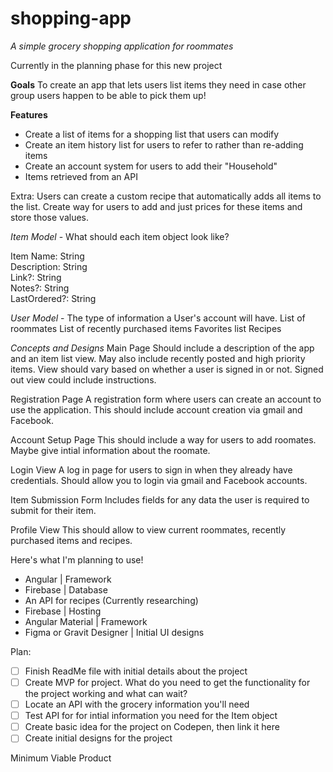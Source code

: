 # shopping-app
*A simple grocery shopping application for roommates*

Currently in the planning phase for this new project

**Goals**
To create an app that lets users list items they need in case other group users happen to be able to pick them up!

**Features**
- Create a list of items for a shopping list that users can modify
- Create an item history list for users to refer to rather than re-adding items
- Create an account system for users to add their "Household"
- Items retrieved from an API

Extra:
Users can create a custom recipe that automatically adds all items to the list.
Create way for users to add and just prices for these items and store those values.

*Item Model* - What should each item object look like?

Item Name: String\
Description: String\
Link?: String\
Notes?: String\
LastOrdered?: String

*User Model* - The type of information a User's account will have.
List of roommates
List of recently purchased items
Favorites list
Recipes

*Concepts and Designs*
Main Page
Should include a description of the app and an item list view. 
May also include recently posted and high priority items.
View should vary based on whether a user is signed in or not.
Signed out view could include instructions.

Registration Page
A registration form where users can create an account to use the application.
This should include account creation via gmail and Facebook.

Account Setup Page
This should include a way for users to add roomates.
Maybe give intial information about the roomate.

Login View
A log in page for users to sign in when they already have credentials.
Should allow you to login via gmail and Facebook accounts.

Item Submission Form
Includes fields for any data the user is required to submit for their item.

Profile View
This should allow to view current roommates, recently purchased items and recipes.

Here's what I'm planning to use!

* Angular | Framework
* Firebase | Database
* An API for recipes (Currently researching)
* Firebase |  Hosting
* Angular Material | Framework
* Figma or Gravit Designer | Initial UI designs

Plan:
* [ ] Finish ReadMe file with initial details about the project
* [ ] Create MVP for project. What do you need to get the functionality for the project working and what can wait?
* [ ] Locate an API with the grocery information you'll need
* [ ] Test API for for intial information you need for the Item object
* [ ] Create basic idea for the project on Codepen, then link it here
* [ ] Create initial designs for the project

Minimum Viable Product


